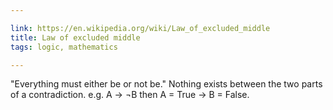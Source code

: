 ```yaml
---

link: https://en.wikipedia.org/wiki/Law_of_excluded_middle
title: Law of excluded middle
tags: logic, mathematics

---
```


"Everything must either be or not be."
Nothing exists between the two parts of a contradiction.
e.g. A -> ¬B then A = True -> B = False.
